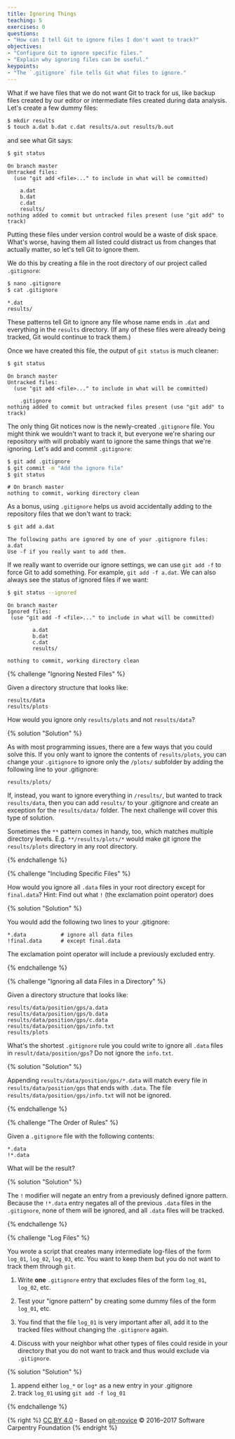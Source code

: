 ```yaml
---
title: Ignoring Things
teaching: 5
exercises: 0
questions:
- "How can I tell Git to ignore files I don't want to track?"
objectives:
- "Configure Git to ignore specific files."
- "Explain why ignoring files can be useful."
keypoints:
- "The `.gitignore` file tells Git what files to ignore."
---
```


What if we have files that we do not want Git to track for us,
like backup files created by our editor
or intermediate files created during data analysis.
Let's create a few dummy files:

```bash
$ mkdir results
$ touch a.dat b.dat c.dat results/a.out results/b.out
```

and see what Git says:

```bash
$ git status
```

```
On branch master
Untracked files:
  (use "git add <file>..." to include in what will be committed)

	a.dat
	b.dat
	c.dat
	results/
nothing added to commit but untracked files present (use "git add" to track)
```

Putting these files under version control would be a waste of disk space.
What's worse,
having them all listed could distract us from changes that actually matter,
so let's tell Git to ignore them.

We do this by creating a file in the root directory of our project called `.gitignore`:

```bash
$ nano .gitignore
$ cat .gitignore
```

```
*.dat
results/
```

These patterns tell Git to ignore any file whose name ends in `.dat`
and everything in the `results` directory.
(If any of these files were already being tracked,
Git would continue to track them.)

Once we have created this file,
the output of `git status` is much cleaner:

```bash
$ git status
```

```
On branch master
Untracked files:
  (use "git add <file>..." to include in what will be committed)

	.gitignore
nothing added to commit but untracked files present (use "git add" to track)
```

The only thing Git notices now is the newly-created `.gitignore` file.
You might think we wouldn't want to track it,
but everyone we're sharing our repository with will probably want to ignore
the same things that we're ignoring.
Let's add and commit `.gitignore`:

```bash
$ git add .gitignore
$ git commit -m "Add the ignore file"
$ git status
```

```
# On branch master
nothing to commit, working directory clean
```

As a bonus, using `.gitignore` helps us avoid accidentally adding to the repository files that we don't want to track:

```bash
$ git add a.dat
```

```
The following paths are ignored by one of your .gitignore files:
a.dat
Use -f if you really want to add them.
```

If we really want to override our ignore settings,
we can use `git add -f` to force Git to add something. For example,
`git add -f a.dat`.
We can also always see the status of ignored files if we want:

```bash
$ git status --ignored
```

```
On branch master
Ignored files:
 (use "git add -f <file>..." to include in what will be committed)

        a.dat
        b.dat
        c.dat
        results/

nothing to commit, working directory clean
```

{% challenge "Ignoring Nested Files" %}

Given a directory structure that looks like:

```
results/data
results/plots
```

How would you ignore only `results/plots` and not `results/data`?

{% solution "Solution" %}

As with most programming issues, there are a few ways that you
could solve this. If you only want to ignore the contents of
`results/plots`, you can change your `.gitignore` to ignore
only the `/plots/` subfolder by adding the following line to
your .gitignore:

`results/plots/`

If, instead, you want to ignore everything in `/results/`, but wanted to track
`results/data`, then you can add `results/` to your .gitignore
and create an exception for the `results/data/` folder.
The next challenge will cover this type of solution.

Sometimes the `**` pattern comes in handy, too, which matches
multiple directory levels. E.g. `**/results/plots/*` would make git ignore
the `results/plots` directory in any root directory.

{% endchallenge %}

{% challenge "Including Specific Files" %}

How would you ignore all `.data` files in your root directory except for
`final.data`?
Hint: Find out what `!` (the exclamation point operator) does

{% solution "Solution" %}

You would add the following two lines to your .gitignore:

```
*.data           # ignore all data files
!final.data      # except final.data
```

The exclamation point operator will include a previously excluded entry.

{% endchallenge %}

{% challenge "Ignoring all data Files in a Directory" %}

Given a directory structure that looks like:

```
results/data/position/gps/a.data
results/data/position/gps/b.data
results/data/position/gps/c.data
results/data/position/gps/info.txt
results/plots
```

What's the shortest `.gitignore` rule you could write to ignore all `.data`
files in `result/data/position/gps`? Do not ignore the `info.txt`.

{% solution "Solution" %}

Appending `results/data/position/gps/*.data` will match every file in `results/data/position/gps` that ends with `.data`.
The file `results/data/position/gps/info.txt` will not be ignored.

{% endchallenge %}

{% challenge "The Order of Rules" %}

Given a `.gitignore` file with the following contents:

```
*.data
!*.data
```

What will be the result?

{% solution "Solution" %}

The `!` modifier will negate an entry from a previously defined ignore pattern.
Because the `!*.data` entry negates all of the previous `.data` files in the `.gitignore`,
none of them will be ignored, and all `.data` files will be tracked.


{% endchallenge %}

{% challenge "Log Files" %}

You wrote a script that creates many intermediate log-files of the form `log_01`, `log_02`, `log_03`, etc.
You want to keep them but you do not want to track them through `git`.

1. Write **one** `.gitignore` entry that excludes files of the form `log_01`, `log_02`, etc.

2. Test your "ignore pattern" by creating some dummy files of the form `log_01`, etc.

3. You find that the file `log_01` is very important after all, add it to the tracked files without changing the `.gitignore` again.

4. Discuss with your neighbor what other types of files could reside in your directory that you do not want to track and thus would exclude via `.gitignore`.

{% solution "Solution" %}

1. append either `log_*`  or  `log*`  as a new entry in your .gitignore
3. track `log_01` using   `git add -f log_01`

{% endchallenge %}

{% right %} [CC BY 4.0](https://creativecommons.org/licenses/by/4.0/legalcode) - Based on [git-novice](https://github.com/swcarpentry/git-novice) © 2016–2017 Software Carpentry Foundation {% endright %}
